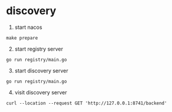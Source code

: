 # discovery

1. start nacos
```shell
make prepare
```
2. start registry server
```shell
go run registry/main.go
```
3. start discovery server
```shell
go run registry/main.go
```
4. visit discovery server
```shell
curl --location --request GET 'http://127.0.0.1:8741/backend'
```
